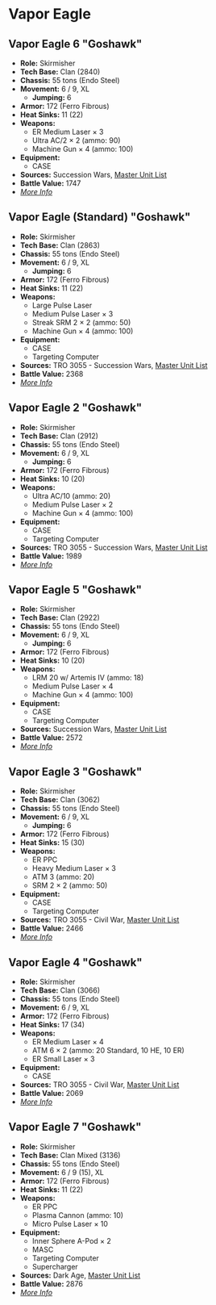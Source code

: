 # Vapor Eagle
## Vapor Eagle 6 "Goshawk"
- **Role:** Skirmisher
- **Tech Base:** Clan (2840)
- **Chassis:** 55 tons (Endo Steel)
- **Movement:** 6 / 9, XL
  - **Jumping:** 6
- **Armor:** 172 (Ferro Fibrous)
- **Heat Sinks:** 11 (22)
- **Weapons:**
  - ER Medium Laser × 3
  - Ultra AC/2 × 2 (ammo: 90)
  - Machine Gun × 4 (ammo: 100)
- **Equipment:**
  - CASE
- **Sources:** Succession Wars, [Master Unit List](http://masterunitlist.info/Unit/Details/7709/goshawk-vapor-eagle-6)
- **Battle Value:** 1747
- [*More Info*](vapor_eagle/vapor_eagle_6.md)

## Vapor Eagle (Standard) "Goshawk"
- **Role:** Skirmisher
- **Tech Base:** Clan (2863)
- **Chassis:** 55 tons (Endo Steel)
- **Movement:** 6 / 9, XL
  - **Jumping:** 6
- **Armor:** 172 (Ferro Fibrous)
- **Heat Sinks:** 11 (22)
- **Weapons:**
  - Large Pulse Laser
  - Medium Pulse Laser × 3
  - Streak SRM 2 × 2 (ammo: 50)
  - Machine Gun × 4 (ammo: 100)
- **Equipment:**
  - CASE
  - Targeting Computer
- **Sources:** TRO 3055 - Succession Wars, [Master Unit List](http://masterunitlist.info/Unit/Details/1243/goshawk-vapor-eagle-standard)
- **Battle Value:** 2368
- [*More Info*](vapor_eagle/vapor_eagle_standard.md)

## Vapor Eagle 2 "Goshawk"
- **Role:** Skirmisher
- **Tech Base:** Clan (2912)
- **Chassis:** 55 tons (Endo Steel)
- **Movement:** 6 / 9, XL
  - **Jumping:** 6
- **Armor:** 172 (Ferro Fibrous)
- **Heat Sinks:** 10 (20)
- **Weapons:**
  - Ultra AC/10 (ammo: 20)
  - Medium Pulse Laser × 2
  - Machine Gun × 4 (ammo: 100)
- **Equipment:**
  - CASE
  - Targeting Computer
- **Sources:** TRO 3055 - Succession Wars, [Master Unit List](http://masterunitlist.info/Unit/Details/1244/goshawk-vapor-eagle-2)
- **Battle Value:** 1989
- [*More Info*](vapor_eagle/vapor_eagle_2.md)

## Vapor Eagle 5 "Goshawk"
- **Role:** Skirmisher
- **Tech Base:** Clan (2922)
- **Chassis:** 55 tons (Endo Steel)
- **Movement:** 6 / 9, XL
  - **Jumping:** 6
- **Armor:** 172 (Ferro Fibrous)
- **Heat Sinks:** 10 (20)
- **Weapons:**
  - LRM 20 w/ Artemis IV (ammo: 18)
  - Medium Pulse Laser × 4
  - Machine Gun × 4 (ammo: 100)
- **Equipment:**
  - CASE
  - Targeting Computer
- **Sources:** Succession Wars, [Master Unit List](http://masterunitlist.info/Unit/Details/7710/goshawk-vapor-eagle-5)
- **Battle Value:** 2572
- [*More Info*](vapor_eagle/vapor_eagle_5.md)

## Vapor Eagle 3 "Goshawk"
- **Role:** Skirmisher
- **Tech Base:** Clan (3062)
- **Chassis:** 55 tons (Endo Steel)
- **Movement:** 6 / 9, XL
  - **Jumping:** 6
- **Armor:** 172 (Ferro Fibrous)
- **Heat Sinks:** 15 (30)
- **Weapons:**
  - ER PPC
  - Heavy Medium Laser × 3
  - ATM 3 (ammo: 20)
  - SRM 2 × 2 (ammo: 50)
- **Equipment:**
  - CASE
  - Targeting Computer
- **Sources:** TRO 3055 - Civil War, [Master Unit List](http://masterunitlist.info/Unit/Details/1245/goshawk-vapor-eagle-3)
- **Battle Value:** 2466
- [*More Info*](vapor_eagle/vapor_eagle_3.md)

## Vapor Eagle 4 "Goshawk"
- **Role:** Skirmisher
- **Tech Base:** Clan (3066)
- **Chassis:** 55 tons (Endo Steel)
- **Movement:** 6 / 9, XL
- **Armor:** 172 (Ferro Fibrous)
- **Heat Sinks:** 17 (34)
- **Weapons:**
  - ER Medium Laser × 4
  - ATM 6 × 2 (ammo: 20 Standard, 10 HE, 10 ER)
  - ER Small Laser × 3
- **Equipment:**
  - CASE
- **Sources:** TRO 3055 - Civil War, [Master Unit List](http://masterunitlist.info/Unit/Details/1246/goshawk-vapor-eagle-4)
- **Battle Value:** 2069
- [*More Info*](vapor_eagle/vapor_eagle_4.md)

## Vapor Eagle 7 "Goshawk"
- **Role:** Skirmisher
- **Tech Base:** Clan Mixed (3136)
- **Chassis:** 55 tons (Endo Steel)
- **Movement:** 6 / 9 (15), XL
- **Armor:** 172 (Ferro Fibrous)
- **Heat Sinks:** 11 (22)
- **Weapons:**
  - ER PPC
  - Plasma Cannon (ammo: 10)
  - Micro Pulse Laser × 10
- **Equipment:**
  - Inner Sphere A-Pod × 2
  - MASC
  - Targeting Computer
  - Supercharger
- **Sources:** Dark Age, [Master Unit List](http://masterunitlist.info/Unit/Details/7711/goshawk-vapor-eagle-7)
- **Battle Value:** 2876
- [*More Info*](vapor_eagle/vapor_eagle_7.md)

